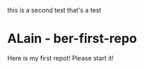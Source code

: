 this is a second test
that's a test 
# ALain - ber-first-repo

Here is my first repot! Please start it! 
